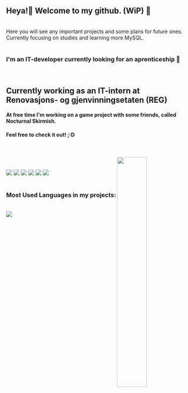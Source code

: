 ## Heya!👋 Welcome to my github. (WiP) 👀
<br>
Here you will see any important projects and some plans for future ones. Currently focusing on studies and learning more MySQL.
<br>
<br>
<h3>I'm an IT-developer currently looking for an aprenticeship 🤞</h3>
<br>
<h2>Currently working as an IT-intern at Renovasjons- og gjenvinningsetaten (REG)</h2>
<h4>At free time I'm working on a game project with some friends, called Nocturnal Skirmish.</h4>

<h4>Feel free to check it out! ;:D</h4>
<a href="https://github.com/DenysDyshlovskyi/Nocturnal-Skirmish-GameHub-Project">
<br>
<br>
<img align="right" width="40%" height="40%" src="https://files.catbox.moe/6chqo5.gif">
<br>
<br>
<a href="https://developer.mozilla.org/en-US/docs/Web/JavaScript"><img src="https://skillicons.dev/icons?i=js" /></a>
<a href="https://html.spec.whatwg.org/multipage/"><img src="https://skillicons.dev/icons?i=html" /></a>
<a href="https://html.spec.whatwg.org/multipage/"><img src="https://skillicons.dev/icons?i=mysql" /></a>
<a href="https://html.spec.whatwg.org/multipage/"><img src="https://skillicons.dev/icons?i=css" /></a>
<a href="https://html.spec.whatwg.org/multipage/"><img src="https://skillicons.dev/icons?i=python" /></a>
<a href="https://html.spec.whatwg.org/multipage/"><img src="https://skillicons.dev/icons?i=cpp" /></a>
<br>
<br>
<h3>Most Used Languages in my projects:</h3> 
<br>
<picture>
  <source
    srcset="https://github-readme-stats.vercel.app/api?username=DenysDyshlovskyi&show_icons=true"
    media="(prefers-color-scheme: light), (prefers-color-scheme: no-preference)"
  />
  <img src="https://github-readme-stats.vercel.app/api?username=DenysDyshlovskyi&show_icons=true" />
</picture>

